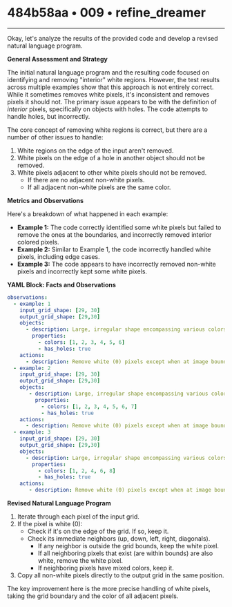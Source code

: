 # 484b58aa • 009 • refine_dreamer

---
Okay, let's analyze the results of the provided code and develop a revised natural language program.

**General Assessment and Strategy**

The initial natural language program and the resulting code focused on identifying and removing "interior" white regions. However, the test results across multiple examples show that this approach is not entirely correct. While it sometimes removes white pixels, it's inconsistent and removes pixels it should not. The primary issue appears to be with the definition of *interior* pixels, specifically on objects with holes. The code attempts to handle holes, but incorrectly.

The core concept of removing white regions is correct, but there are a number of other issues to handle:
1.  White regions on the edge of the input aren't removed.
2.  White pixels on the edge of a hole in another object should not be removed.
3.  White pixels adjacent to other white pixels should not be removed.
    *   If there are no adjacent non-white pixels.
    *   If all adjacent non-white pixels are the same color.

**Metrics and Observations**

Here's a breakdown of what happened in each example:

*   **Example 1:** The code correctly identified some white pixels but failed to remove the ones at the boundaries, and incorrectly removed interior colored pixels.
*   **Example 2:** Similar to Example 1, the code incorrectly handled white pixels, including edge cases.
*   **Example 3:** The code appears to have incorrectly removed non-white pixels and incorrectly kept some white pixels.

**YAML Block: Facts and Observations**

```yaml
observations:
  - example: 1
    input_grid_shape: [29, 30]
    output_grid_shape: [29,30]
    objects:
      - description: Large, irregular shape encompassing various colors.
        properties:
          - colors: [1, 2, 3, 4, 5, 6]
          - has_holes: true
    actions:
      - description: Remove white (0) pixels except when at image boundary or adjacent to different colors.
  - example: 2
    input_grid_shape: [29, 30]
    output_grid_shape: [29,30]
    objects:
       - description: Large, irregular shape encompassing various colors, including holes
         properties:
           - colors: [1, 2, 3, 4, 5, 6, 7]
           - has_holes: true
    actions:
      - description: Remove white (0) pixels except when at image boundary or adjacent to different colors
  - example: 3
    input_grid_shape: [29, 30]
    output_grid_shape: [29,30]
    objects:
      - description: Large, irregular shape encompassing various colors and holes
        properties:
          - colors: [1, 2, 4, 6, 8]
          - has_holes: true
    actions:
       - description: Remove white (0) pixels except when at image boundary or adjacent to different colors

```

**Revised Natural Language Program**

1.  Iterate through each pixel of the input grid.
2.  If the pixel is white (0):
    *   Check if it's on the edge of the grid. If so, keep it.
    *   Check its immediate neighbors (up, down, left, right, diagonals).
        *   If any neighbor is outside the grid bounds, keep the white pixel.
        *   If all neighboring pixels that exist (are within bounds) are also white, remove the white pixel.
        *   If neighboring pixels have mixed colors, keep it.
3.  Copy all non-white pixels directly to the output grid in the same position.

The key improvement here is the more precise handling of white pixels, taking the grid boundary and the color of all adjacent pixels.

